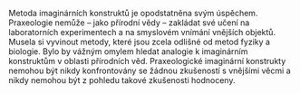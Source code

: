 <emphasis level="strong">Metoda imaginárních konstruktů je opodstatněna svým úspěchem.</emphasis><break time="0.5s"/> <prosody rate="95%">Praxeologie nemůže – jako přírodní vědy – zakládat své učení<break time="0.3s"/> na laboratorních experimentech<break time="0.3s"/> a na smyslovém vnímání vnějších objektů.</prosody><break time="0.5s"/> <emphasis level="moderate">Musela si vyvinout metody,<break time="0.3s"/> které jsou zcela odlišné od metod fyziky a biologie.</emphasis><break time="0.5s"/> Bylo by vážným omylem hledat analogie k imaginárním konstruktům<break time="0.3s"/> v oblasti přírodních věd.<break time="0.5s"/> <emphasis level="moderate">Praxeologické imaginární konstrukty nemohou být nikdy<break time="0.3s"/> konfrontovány se žádnou zkušeností s vnějšími věcmi<break time="0.3s"/> a nikdy nemohou být z pohledu takové zkušenosti hodnoceny.</emphasis> 